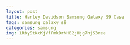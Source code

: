 ```yaml
---
layout: post
title: Harley Davidson Samsung Galaxy S9 Case
tags: samsung galaxy s9
categories: samsung
img: 1RbyStKcKjVfFmkDrNHB2jHjg7hjS3ree
---
```

